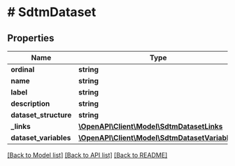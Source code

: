 # # SdtmDataset

## Properties

Name | Type | Description | Notes
------------ | ------------- | ------------- | -------------
**ordinal** | **string** |  | [optional]
**name** | **string** |  | [optional]
**label** | **string** |  | [optional]
**description** | **string** |  | [optional]
**dataset_structure** | **string** |  | [optional]
**_links** | [**\OpenAPI\Client\Model\SdtmDatasetLinks**](SdtmDatasetLinks.md) |  | [optional]
**dataset_variables** | [**\OpenAPI\Client\Model\SdtmDatasetVariable[]**](SdtmDatasetVariable.md) |  | [optional]

[[Back to Model list]](../../README.md#models) [[Back to API list]](../../README.md#endpoints) [[Back to README]](../../README.md)
